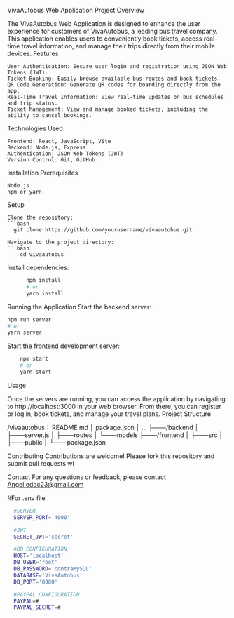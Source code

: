 VivaAutobus Web Application
Project Overview

The VivaAutobus Web Application is designed to enhance the user experience for customers of VivaAutobus, a leading bus travel company. This application enables users to conveniently book tickets, access real-time travel information, and manage their trips directly from their mobile devices.
Features

    User Authentication: Secure user login and registration using JSON Web Tokens (JWT).
    Ticket Booking: Easily browse available bus routes and book tickets.
    QR Code Generation: Generate QR codes for boarding directly from the app.
    Real-Time Travel Information: View real-time updates on bus schedules and trip status.
    Ticket Management: View and manage booked tickets, including the ability to cancel bookings.

Technologies Used

    Frontend: React, JavaScript, Vite
    Backend: Node.js, Express
    Authentication: JSON Web Tokens (JWT)
    Version Control: Git, GitHub

Installation
Prerequisites

    Node.js
    npm or yarn

Setup

    Clone the repository:
    ```bash
      git clone https://github.com/yourusername/vivaautobus.git
  ```
Navigate to the project directory:
```bash
      cd vivaautobus
```
Install dependencies:
```bash
      npm install
      # or
      yarn install
```
Running the Application
    Start the backend server:
```bash
npm run server
# or
yarn server
```
Start the frontend development server:

```bash
    npm start
    # or
    yarn start
```
Usage

Once the servers are running, you can access the application by navigating to http://localhost:3000 in your web browser. From there, you can register or log in, book tickets, and manage your travel plans.
Project Structure

/vivaautobus
│   README.md
│   package.json
│   ...
├───/backend
│   ├───server.js
│   ├───routes
│   └───models
├───/frontend
│   ├───src
│   ├───public
│   └───package.json

Contributing
Contributions are welcome! Please fork this repository and submit pull requests wi

Contact
For any questions or feedback, please contact Angel.edoc23@gmail.com

#For .env file
```bash
  #SERVER
  SERVER_PORT='4000'

  #JWT
  SECRET_JWT='secret'

  #DB CONFIGURATION
  HOST='localhost'
  DB_USER='root'
  DB_PASSWORD='contraMySQL'
  DATABASE='VivaAutobus'
  DB_PORT='8080'

  #PAYPAL CONFIGURATION
  PAYPAL=#
  PAYPAL_SECRET=#
```
